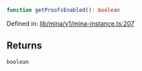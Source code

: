```ts
function getProofsEnabled(): boolean
```

Defined in: [lib/mina/v1/mina-instance.ts:207](https://github.com/o1-labs/o1js/blob/89b7d1522af805d6d4c45a96d7a9cbc29a457aec/src/lib/mina/v1/mina-instance.ts#L207)

## Returns

`boolean`
